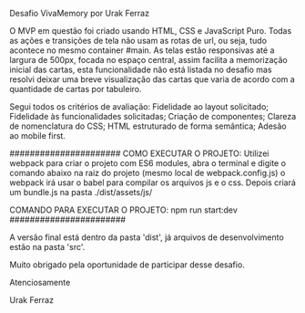 Desafio VivaMemory por Urak Ferraz

O MVP em questão foi criado usando HTML, CSS e JavaScript Puro. Todas as ações e transições de tela não usam as rotas de url, ou seja, tudo acontece no mesmo container #main.
As telas estão responsivas até a largura de 500px, focada no espaço central, assim facilita a memorização inicial das cartas, esta funcionalidade não está listada no desafio mas resolvi deixar uma breve visualização das cartas que varia de acordo com a quantidade de cartas por tabuleiro.

Segui todos os critérios de avaliação:
Fidelidade ao layout solicitado;
Fidelidade às funcionalidades solicitadas;
Criação de componentes;
Clareza de nomenclatura do CSS;
HTML estruturado de forma semântica;
Adesão ao mobile first.



######################
COMO EXECUTAR O PROJETO:
Utilizei webpack para criar o projeto com ES6 modules, abra o terminal e digite o comando abaixo na raiz do projeto (mesmo local de webpack.config.js) o webpack irá usar o babel para compilar os arquivos js e o css. Depois criará um bundle.js na pasta ./dist/assets/js/

COMANDO PARA EXECUTAR O PROJETO:
npm run start:dev
#######################

A versão final está dentro da pasta 'dist',
já arquivos de desenvolvimento estão na pasta 'src'.


Muito obrigado pela oportunidade de participar desse desafio.

Atenciosamente

Urak Ferraz

